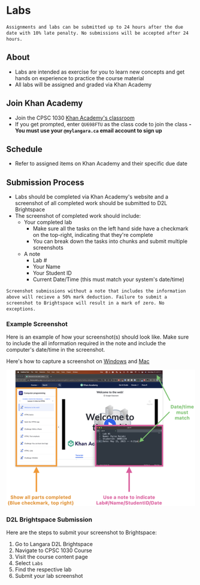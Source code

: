 # Labs

```{tip}
Assignments and labs can be submitted up to 24 hours after the due date with 10% late penalty. No submissions will be accepted after 24 hours. 
```

## About

- Labs are intended as exercise for you to learn new concepts and get hands on experience to practice the course material
- All labs will be assigned and graded via Khan Academy

## Join Khan Academy

- Join the CPSC 1030 [Khan Academy's classroom](https://www.khanacademy.org/join/QU698FTU)
- If you get prompted, enter `QU698FTU` as the class code to join the class
**- You must use your `@mylangara.ca` email account to sign up**

## Schedule 

- Refer to assigned items on Khan Academy and their specific due date

## Submission Process

- Labs should be completed via Khan Academy's website and a screenshot of all completed work should be submitted to D2L Brightspace
- The screenshot of completed work should include:
    - Your completed lab
        - Make sure all the tasks on the left hand side have a checkmark on the top-right, indicating that they're complete
        - You can break down the tasks into chunks and submit multiple screenshots 
    - A note 
        - Lab #
        - Your Name
        - Your Student ID
        - Current Date/Time (this must match your system's date/time)

```{attention} 
Screenshot submissions without a note that includes the information above will recieve a 50% mark deduction. Failure to submit a screenshot to Brightspace will result in a mark of zero. No exceptions.
```
### Example Screenshot

Here is an example of how your screenshot(s) should look like. Make sure to include the all information required in the note and include the computer's date/time in the screenshot.

Here's how to capture a screenshot on [Windows](https://www.wikihow.com/Take-a-Screenshot-in-Microsoft-Windows) and [Mac](https://support.apple.com/en-ca/HT201361)

![](images/lab-example-annotated.png)

### D2L Brightspace Submission

Here are the steps to submit your screenshot to Brightspace:

1. Go to Langara D2L Brightspace
2. Navigate to CPSC 1030 Course
3. Visit the course content page
4. Select `Labs`
5. Find the respective lab
6. Submit your lab screenshot 